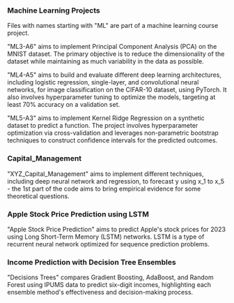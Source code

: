 
### Machine Learning Projects
Files with names starting with "ML" are part of a machine learning course project.

"ML3-A6" aims to implement Principal Component Analysis (PCA) on the MNIST dataset. The primary objective is to reduce the dimensionality of the dataset while maintaining as much variability in the data as possible.

"ML4-A5" aims to build and evaluate different deep learning architectures, including logistic regression, single-layer, and convolutional neural networks, for image classification on the CIFAR-10 dataset, using PyTorch. It also involves hyperparameter tuning to optimize the models, targeting at least 70% accuracy on a validation set.

"ML5-A3" aims to implement Kernel Ridge Regression on a synthetic dataset to predict a function. The project involves hyperparameter optimization via cross-validation and leverages non-parametric bootstrap techniques to construct confidence intervals for the predicted outcomes.

### Capital_Management
"XYZ_Capital_Management" aims to implement different techniques, including deep neural network and regression, to forecast y using x_1 to x_5 - the 1st part of the code aims to bring empirical evidence for some theoretical questions.

### Apple Stock Price Prediction using LSTM
"Apple Stock Price Prediction" aims to predict Apple's stock prices for 2023 using Long Short-Term Memory (LSTM) networks. LSTM is a type of recurrent neural network optimized for sequence prediction problems.

### Income Prediction with Decision Tree Ensembles
"Decisions Trees" compares Gradient Boosting, AdaBoost, and Random Forest using IPUMS data to predict six-digit incomes, highlighting each ensemble method's effectiveness and decision-making process.

